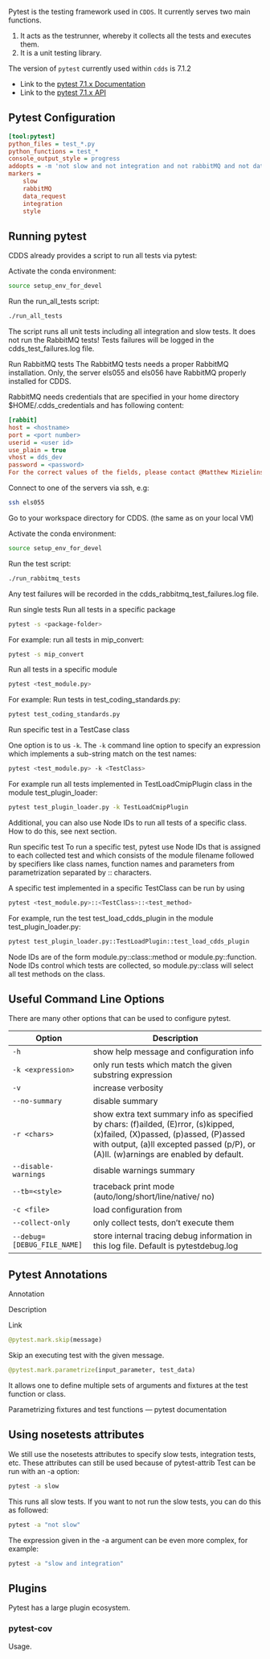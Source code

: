Pytest is the testing framework used in `CDDS`.
It currently serves two main functions.

1. It acts as the testrunner, whereby it collects all the tests and executes them.
1. It is a unit testing library.

The version of `pytest` currently used within `cdds` is 7.1.2

- Link to the [pytest 7.1.x Documentation](https://docs.pytest.org/en/7.1.x/contents.html) 
- Link to the [pytest 7.1.x API](https://docs.pytest.org/en/7.1.x/reference/reference.html)

## Pytest Configuration

```cfg
[tool:pytest]
python_files = test_*.py
python_functions = test_*
console_output_style = progress
addopts = -m 'not slow and not integration and not rabbitMQ and not data_request'
markers =
    slow
    rabbitMQ
    data_request
    integration
    style
```

## Running pytest

CDDS already provides a script to run all tests via pytest:

Activate the conda environment:
```bash
source setup_env_for_devel
```

Run the run_all_tests script:

```bash
./run_all_tests
```

The script runs all unit tests including all integration and slow tests.
It does not run the RabbitMQ tests!
Tests failures will be logged in the cdds_test_failures.log file.

Run RabbitMQ tests
The RabbitMQ tests needs a proper RabbitMQ installation. Only, the server els055 and els056 have RabbitMQ properly installed for CDDS. 

RabbitMQ needs credentials that are specified in your home directory $HOME/.cdds_credentials and has following content:

```cfg
[rabbit]
host = <hostname>
port = <port number>
userid = <user id>
use_plain = true
vhost = dds_dev
password = <password>
For the correct values of the fields, please contact @Matthew Mizielinski .
```

Connect to one of the servers via ssh, e.g:

```bash
ssh els055
```

Go to your workspace directory for CDDS. (the same as on your local VM)

Activate the conda environment:

```bash
source setup_env_for_devel
```

Run the test script:

```bash
./run_rabbitmq_tests
```

Any test failures will be recorded in the cdds_rabbitmq_test_failures.log file.

Run single tests
Run all tests in a specific package

```bash
pytest -s <package-folder>
```

For example: run all tests in mip_convert:

```bash
pytest -s mip_convert
``` 

Run all tests in a specific module

```bash
pytest <test_module.py>
```

For example: Run tests in test_coding_standards.py:

```bash
pytest test_coding_standards.py
```

Run specific test in a TestCase class

One option is to us `-k`.
The `-k` command line option to specify an expression which implements a sub-string match on the test names:


```bash
pytest <test_module.py> -k <TestClass>
```

For example run all tests implemented in TestLoadCmipPlugin class in the module test_plugin_loader:

```bash
pytest test_plugin_loader.py -k TestLoadCmipPlugin
```

Additional, you can also use Node IDs to run all tests of a specific class. How to do this, see next section.

Run specific test
To run a specific test, pytest use Node IDs that is assigned to each collected test and which consists of the module filename followed by specifiers like class names, function names and parameters from parametrization separated by :: characters. 

A specific test implemented in a specific TestClass can be run by using

```bash
pytest <test_module.py>::<TestClass>::<test_method>
```

For example, run the test test_load_cdds_plugin in the module test_plugin_loader.py:

```bash
pytest test_plugin_loader.py::TestLoadPlugin::test_load_cdds_plugin
```

Node IDs are of the form module.py::class::method or module.py::function. Node IDs control which tests are collected, so module.py::class will select all test methods on the class. 


## Useful Command Line Options

There are many other options that can be used to configure pytest.

| Option             | Description                          |
| ------------------ | ------------------------------------ |
| `-h`               | show help message and configuration info  |
| `-k <expression>`  | only run tests which match the given substring expression |
| `-v`               | increase verbosity |
| `--no-summary`     | disable summary |
| `-r <chars>`       | show extra text summary info as specified by chars: (f)ailded, (E)rror, (s)kipped, (x)failed, (X)passed, (p)assed, (P)assed with output, (a)ll excepted passed (p/P), or (A)ll. (w)arnings are enabled by default. |
| `--disable-warnings` | disable warnings summary |
| `--tb=<style>`     | traceback print mode (auto/long/short/line/native/ no) |
| `-c <file>`        | load configuration from <file> |
| `--collect-only`   | only collect tests, don’t execute them |
| `--debug=[DEBUG_FILE_NAME]` | store internal tracing debug information in this log file. Default is pytestdebug.log |


## Pytest Annotations

Annotation

Description

Link

```python
@pytest.mark.skip(message)
```

Skip an executing test with the given message.

```python
@pytest.mark.parametrize(input_parameter, test_data)
```

It allows one to define multiple sets of arguments and fixtures at the test function or class.

Parametrizing fixtures and test functions — pytest documentation 


## Using nosetests attributes

We still use the nosetests attributes to specify slow tests, integration tests, etc. These attributes can still be used because of pytest-attrib 
Test can be run with an -a option:

```bash
pytest -a slow
```
This runs all slow tests.
If you want to not run the slow tests, you can do this as followed:

```bash
pytest -a "not slow"
```

The expression given in the -a argument can be even more complex, for example:

```bash
pytest -a "slow and integration"
```

## Plugins

Pytest has a large plugin ecosystem.

### pytest-cov

Usage.